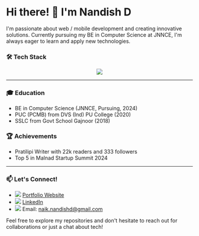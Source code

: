 # Hi there! 👋 I'm Nandish D



I'm passionate about web / mobile development and creating innovative solutions. Currently pursuing my BE in Computer Science at JNNCE, I'm always eager to learn and apply new technologies.

### 🛠 Tech Stack


<p align="center">
  <a href="https://skillicons.dev">
    <img src="https://skillicons.dev/icons?i=java,python,kotlin,html,css,js,express,react,mysql,firebase,git,github,figma" />
  </a>
</p>

---

### 🎓 Education

- BE in Computer Science (JNNCE, Pursuing, 2024)
- PUC (PCMB) from DVS (Ind) PU College (2020)
- SSLC from Govt School Gajnoor (2018)

### 🏆 Achievements

- Pratilipi Writer with 22k readers and 333 followers
- Top 5 in Malnad Startup Summit 2024

---
### 📫 Let's Connect!

- <img src="https://skillicons.dev/icons?i=emotion"/> [Portfolio Website](https://nandishnaik.netlify.app/)
- <img src="https://skillicons.dev/icons?i=linkedin"/>  [LinkedIn](http://www.linkedin.com/in/nandish-d-naik-39a785257)
- <img src="https://skillicons.dev/icons?i=email"/> Email: naik.nandishd@gmail.com

Feel free to explore my repositories and don't hesitate to reach out for collaborations or just a chat about tech!
